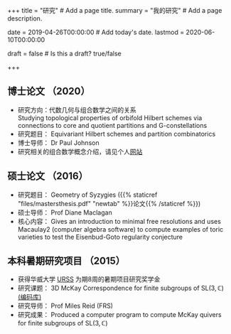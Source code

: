 +++
title = "研究"  # Add a page title.
summary = "我的研究"  # Add a page description.

date = 2019-04-26T00:00:00  # Add today's date.
lastmod = 2020-06-10T00:00:00

draft = false  # Is this a draft? true/false

+++

## 博士论文 （2020）

- 研究方向：代数几何与组合数学之间的关系<br>Studying topological properties of orbifold Hilbert schemes via connections to core and quotient partitions and G-constellations
- 研究题目： Equivariant Hilbert schemes and partition combinatorics
- 博士导师： Dr Paul Johnson
- 研究相关的组合数学概念介绍，请见个人[网站](https://edwardmpearce.github.io/tutorial-partitions/)

## 硕士论文 （2016）

- 研究题目： Geometry of Syzygies ({{% staticref "files/mastersthesis.pdf" "newtab" %}}论文{{% /staticref %}})
- 硕士导师： Prof Diane Maclagan
- 核心内容： Gives an introduction to minimal free resolutions and uses Macaulay2 (computer algebra software) to compute examples of toric varieties to test the Eisenbud-Goto regularity conjecture

## 本科暑期研究项目 （2015）

- 获得华威大学 [URSS](https://warwick.ac.uk/services/skills/urss/) 为期8周的暑期项目研究奖学金
- 研究课题： 3D McKay Correspondence for finite subgroups of $\mathrm{SL}(3,\mathbb{C})$ [(编码库)](https://github.com/edwardmpearce/urss-project)
- 研究导师： Prof Miles Reid (FRS)
- 研究成果： Produced a computer program to compute McKay quivers for finite subgroups of $\mathrm{SL}(3,\mathbb{C})$
